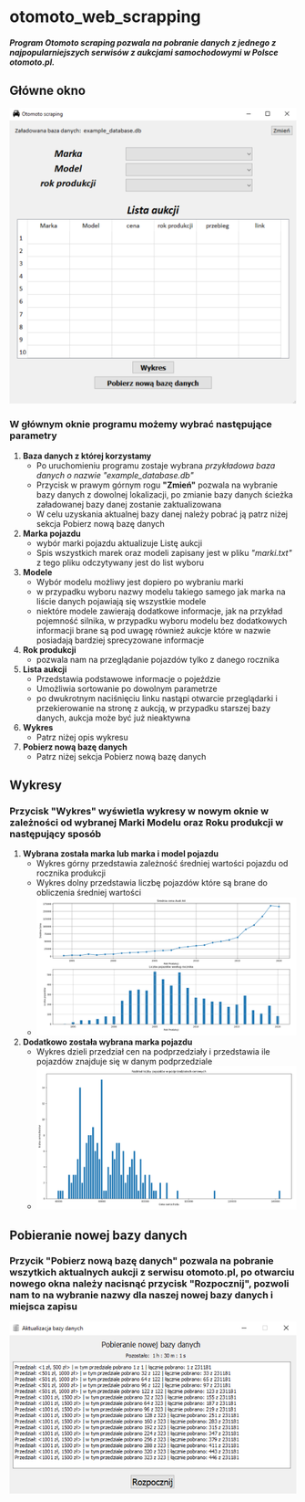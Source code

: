 # otomoto_web_scrapping

##### Program Otomoto scraping pozwala na pobranie danych z jednego z najpopularniejszych serwisów z aukcjami samochodowymi w Polsce otomoto.pl. 

## Główne okno

![GitHub Logo](/screenshots/MainWindow.png)

### W głównym oknie programu możemy wybrać następujące parametry
1. **Baza danych z której korzystamy**
   * Po uruchomieniu programu zostaje wybrana *przykładowa baza danych o nazwie "example_database.db"*
   * Przycisk w prawym górnym rogu **"Zmień"** pozwala na wybranie bazy danych z dowolnej lokalizacji, po zmianie bazy danych ścieżka załadowanej bazy danej zostanie zaktualizowana
   * W celu uzyskania aktualnej bazy danej należy pobrać ją patrz niżej sekcja Pobierz nową bazę danych
1. **Marka pojazdu**
   * wybór marki pojazdu aktualizuje Listę aukcji
   * Spis wszystkich marek oraz modeli zapisany jest w pliku *"marki.txt"* z tego pliku odczytywany jest do list wyboru
1. **Modele**
   * Wybór modelu możliwy jest dopiero po wybraniu marki
   * w przypadku wyboru nazwy modelu takiego samego jak marka na liście danych pojawiają się wszystkie modele
   * niektóre modele zawierają dodatkowe informacje, jak na przykład pojemność silnika, w przypadku wyboru modelu bez dodatkowych informacji brane są pod uwagę również aukcje które w nazwie posiadają bardziej sprecyzowane informacje
1. **Rok produkcji**
   * pozwala nam na przeglądanie pojazdów tylko z danego rocznika
1. **Lista aukcji**
   * Przedstawia podstawowe informacje o pojeździe
   * Umożliwia sortowanie po dowolnym parametrze
   * po dwukrotnym naciśnięciu linku nastąpi otwarcie przeglądarki i przekierowanie na stronę z aukcją, w przypadku starszej bazy danych, aukcja może być już nieaktywna
1. **Wykres**
   * Patrz niżej opis wykresu
1. **Pobierz nową bazę danych**
   * Patrz niżej sekcja Pobierz nową bazę danych
   
## Wykresy 

### Przycisk "Wykres" wyświetla wykresy w nowym oknie w zależności od wybranej Marki Modelu oraz Roku produkcji w  następujący sposób
 
1. **Wybrana została marka lub marka i model pojazdu**
   * Wykres górny przedstawia zależność średniej wartości pojazdu od rocznika produkcji
   * Wykres dolny przedstawia liczbę pojazdów które są brane do obliczenia średniej wartości
   * ![GitHub Logo](/screenshots/Graph1.png)
1. **Dodatkowo została wybrana marka pojazdu**
   * Wykres dzieli przedział cen na podprzedziały i przedstawia ile pojazdów znajduje się w danym podprzedziale 
   * ![GitHub Logo](/screenshots/Graph2.png)
   
## Pobieranie nowej bazy danych

### Przycik "Pobierz nową bazę danych" pozwala na pobranie wszytkich aktualnych aukcji z serwisu otomoto.pl, po otwarciu nowego okna należy nacisnąć przycisk "Rozpocznij", pozwoli nam to na wybranie nazwy dla naszej nowej bazy danych i miejsca zapisu

![GitHub Logo](/screenshots/scrappingWindow.png)








